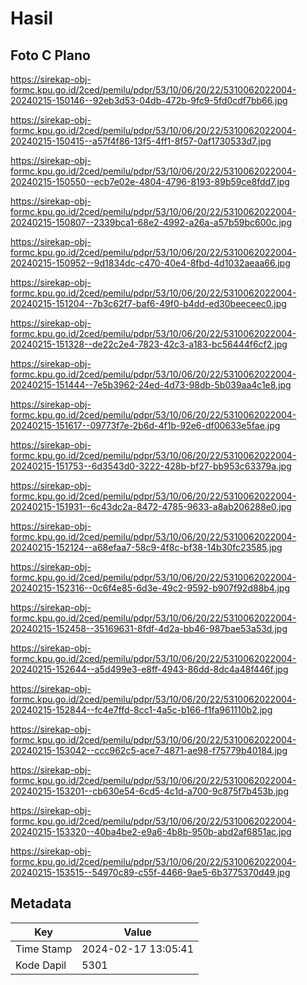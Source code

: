 # Hasil

## Foto C Plano

https://sirekap-obj-formc.kpu.go.id/2ced/pemilu/pdpr/53/10/06/20/22/5310062022004-20240215-150146--92eb3d53-04db-472b-9fc9-5fd0cdf7bb66.jpg

https://sirekap-obj-formc.kpu.go.id/2ced/pemilu/pdpr/53/10/06/20/22/5310062022004-20240215-150415--a57f4f86-13f5-4ff1-8f57-0af1730533d7.jpg

https://sirekap-obj-formc.kpu.go.id/2ced/pemilu/pdpr/53/10/06/20/22/5310062022004-20240215-150550--ecb7e02e-4804-4796-8193-89b59ce8fdd7.jpg

https://sirekap-obj-formc.kpu.go.id/2ced/pemilu/pdpr/53/10/06/20/22/5310062022004-20240215-150807--2339bca1-68e2-4992-a26a-a57b59bc600c.jpg

https://sirekap-obj-formc.kpu.go.id/2ced/pemilu/pdpr/53/10/06/20/22/5310062022004-20240215-150952--9d1834dc-c470-40e4-8fbd-4d1032aeaa66.jpg

https://sirekap-obj-formc.kpu.go.id/2ced/pemilu/pdpr/53/10/06/20/22/5310062022004-20240215-151204--7b3c62f7-baf6-49f0-b4dd-ed30beeceec0.jpg

https://sirekap-obj-formc.kpu.go.id/2ced/pemilu/pdpr/53/10/06/20/22/5310062022004-20240215-151328--de22c2e4-7823-42c3-a183-bc56444f6cf2.jpg

https://sirekap-obj-formc.kpu.go.id/2ced/pemilu/pdpr/53/10/06/20/22/5310062022004-20240215-151444--7e5b3962-24ed-4d73-98db-5b039aa4c1e8.jpg

https://sirekap-obj-formc.kpu.go.id/2ced/pemilu/pdpr/53/10/06/20/22/5310062022004-20240215-151617--09773f7e-2b6d-4f1b-92e6-df00633e5fae.jpg

https://sirekap-obj-formc.kpu.go.id/2ced/pemilu/pdpr/53/10/06/20/22/5310062022004-20240215-151753--6d3543d0-3222-428b-bf27-bb953c63379a.jpg

https://sirekap-obj-formc.kpu.go.id/2ced/pemilu/pdpr/53/10/06/20/22/5310062022004-20240215-151931--6c43dc2a-8472-4785-9633-a8ab206288e0.jpg

https://sirekap-obj-formc.kpu.go.id/2ced/pemilu/pdpr/53/10/06/20/22/5310062022004-20240215-152124--a68efaa7-58c9-4f8c-bf38-14b30fc23585.jpg

https://sirekap-obj-formc.kpu.go.id/2ced/pemilu/pdpr/53/10/06/20/22/5310062022004-20240215-152316--0c6f4e85-6d3e-49c2-9592-b907f92d88b4.jpg

https://sirekap-obj-formc.kpu.go.id/2ced/pemilu/pdpr/53/10/06/20/22/5310062022004-20240215-152458--35169631-8fdf-4d2a-bb46-987bae53a53d.jpg

https://sirekap-obj-formc.kpu.go.id/2ced/pemilu/pdpr/53/10/06/20/22/5310062022004-20240215-152644--a5d499e3-e8ff-4943-86dd-8dc4a48f446f.jpg

https://sirekap-obj-formc.kpu.go.id/2ced/pemilu/pdpr/53/10/06/20/22/5310062022004-20240215-152844--fc4e7ffd-8cc1-4a5c-b166-f1fa961110b2.jpg

https://sirekap-obj-formc.kpu.go.id/2ced/pemilu/pdpr/53/10/06/20/22/5310062022004-20240215-153042--ccc962c5-ace7-4871-ae98-f75779b40184.jpg

https://sirekap-obj-formc.kpu.go.id/2ced/pemilu/pdpr/53/10/06/20/22/5310062022004-20240215-153201--cb630e54-6cd5-4c1d-a700-9c875f7b453b.jpg

https://sirekap-obj-formc.kpu.go.id/2ced/pemilu/pdpr/53/10/06/20/22/5310062022004-20240215-153320--40ba4be2-e9a6-4b8b-950b-abd2af6851ac.jpg

https://sirekap-obj-formc.kpu.go.id/2ced/pemilu/pdpr/53/10/06/20/22/5310062022004-20240215-153515--54970c89-c55f-4466-9ae5-6b3775370d49.jpg


## Metadata

| Key        | Value               |
| ---------- | ------------------- |
| Time Stamp | 2024-02-17 13:05:41 |
| Kode Dapil | 5301                |



